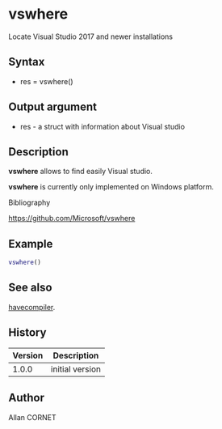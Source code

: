 

# vswhere

Locate Visual Studio 2017 and newer installations

## Syntax

- res = vswhere()

## Output argument

 - res - a struct with information about Visual studio

## Description


  <p><b>vswhere</b> allows to find easily Visual studio.</p>
  <p><b>vswhere</b> is currently only implemented on Windows platform.</p>


Bibliography

https://github.com/Microsoft/vswhere

## Example

```matlab
vswhere()
```

## See also

[havecompiler](havecompiler.md).
## History

|Version|Description|
|------|------|
|1.0.0|initial version|


## Author

Allan CORNET



